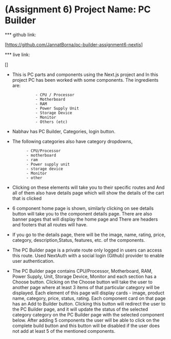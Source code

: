 # (Assignment 6) Project Name: PC Builder

*** github link:

  [https://github.com/JannatBorna/pc-builder-assignment6-nextjs]

*** live link:

[]

- This is PC parts and components using the Next.js project and In this project PC has been worked with some components. The ingredients are:

                - CPU / Processor
                - Motherboard
                - RAM
                - Power Supply Unit
                - Storage Device
                - Monitor
                - Others (etc)

- Nabhav has PC Builder, Categories, login button.

- The following categories also have category dropdowns,

            - CPU/Processor
            - motherboard
            - ram
            - Power supply unit
            - storage device
            - Monitor
            - other
- Clicking on these elements will take you to their specific routes and And all of them also have details page which will show the details of the cart that is clicked

- 6 component home page is shown, similarly clicking on see details button will take you to the component details page. There are also banner pages that will display the home page and There are headers and footers that all routes will have.

- If you go to the details page, there will be the image, name, rating, price, category, description,Status, features, etc. of the components.

- The PC Builder page is a private route only logged in users can access this route. Used NextAuth with a social login (Github) provider to enable user authentication.

- The PC Builder page contains CPU/Processor, Motherboard, RAM, Power Supply, Unit, Storage Device, Monitor and each section has a Choose button. Clicking on the Choose button will take the user to another page where at least 3 items of that particular category will be displayed. Each element of this page will display cards - image, product name, category, price, status, rating. Each component card on that page has an Add to Builder button. Clicking this button will redirect the user to the PC Builder page, and it will update the status of the selected category category on the PC Builder page with the selected component below. After adding 5 components the user will be able to click on the complete build button and this button will be disabled if the user does not add at least 5 of the mentioned components.
